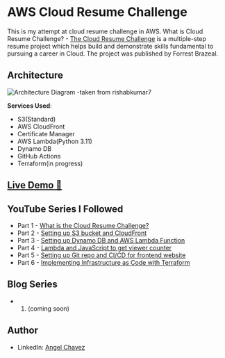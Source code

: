 # AWS Cloud Resume Challenge

This is my attempt at cloud resume challenge in AWS.
What is Cloud Resume Challenge? - [The Cloud Resume Challenge](https://cloudresumechallenge.dev/) is a multiple-step resume project which helps build and demonstrate skills fundamental to pursuing a career in Cloud. The project was published by Forrest Brazeal.

## Architecture

![Architecture Diagram](/img/serverless-architecture.png)
-taken from rishabkumar7

**Services Used**:

- S3(Standard)
- AWS CloudFront
- Certificate Manager
- AWS Lambda(Python 3.11)
- Dynamo DB
- GitHub Actions
- Terraform(in progress)

## [Live Demo 🔗](https://awsresume.it-anc.cloud/)

## YouTube Series I Followed

- Part 1 - [What is the Cloud Resume Challenge?](https://youtu.be/NNKzYhvqq5w)
- Part 2 - [Setting up S3 bucket and CloudFront](https://youtu.be/P5UGhdud_ss)
- Part 3 - [Setting up Dynamo DB and AWS Lambda Function](https://youtu.be/x5iTWZbOgww)
- Part 4 - [Lambda and JavaScript to get viewer counter](https://youtu.be/x6TIihJSaLA)
- Part 5 - [Setting up Git repo and CI/CD for frontend website](https://youtu.be/qFEf6iOo-4g)
- Part 6 - [Implementing Infrastructure as Code with Terraform](https://youtu.be/rzdSuiU_TQc)

## Blog Series
- 1. (coming soon)
 
## Author
- LinkedIn: [Angel Chavez](www.linkedin.com/in/angel-chavez-itanc)
